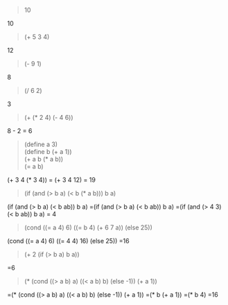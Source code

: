 > 10

10

> (+ 5 3 4)  

12

> (- 9 1)  

8

> (/ 6 2)  

3

> (+ (* 2 4) (- 4 6))  

8 - 2
= 6

> (define a 3)  
> (define b (+ a 1))  
> (+ a b (* a b))  
> (= a b)  

(+ 3 4 (* 3 4))
= (+ 3 4 12)
= 19

> (if (and (> b a) (< b (* a b)))  b  a) 

(if (and (> b a) (< b ab))  b  a) 
=(if (and (> b a) (< b ab))  b  a) 
=(if (and (> 4 3) (< b ab))  b  a)
= 4

> (cond ((= a 4) 6)  ((= b 4) (+ 6 7 a))  (else 25))  

(cond ((= a 4) 6)  ((= 4 4) 16)  (else 25))
=16

> (+ 2 (if (> b a) b a))  

=6

> (* (cond ((> a b) a)  ((< a b) b)  (else -1))  (+ a 1)) 

=(* (cond ((> a b) a)  ((< a b) b)  (else -1))  (+ a 1))
=(* b  (+ a 1))
=(* b  4)
=16